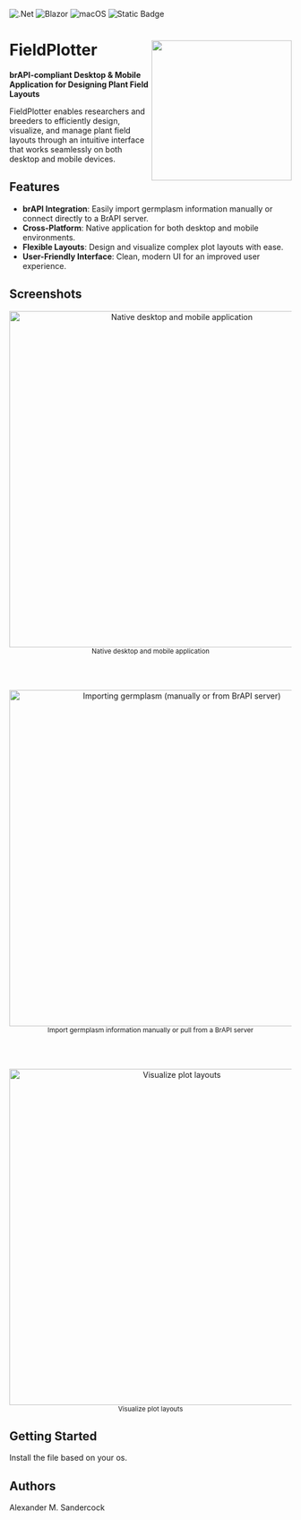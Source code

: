 ![.Net](https://img.shields.io/badge/.NET-5C2D91?style=for-the-badge&logo=.net&logoColor=white)
![Blazor](https://img.shields.io/badge/blazor-%235C2D91.svg?style=for-the-badge&logo=blazor&logoColor=white)
![macOS](https://img.shields.io/badge/mac%20os-000000?style=for-the-badge&logo=macos&logoColor=F0F0F0)
![Static Badge](https://img.shields.io/badge/Development%20Status-Active-brightgreen?style=flat-square)


# FieldPlotter <img src="https://github.com/user-attachments/assets/27de4981-52f3-476b-b704-b69029a48d5e" align="right" width="250"/>

**brAPI-compliant Desktop & Mobile Application for Designing Plant Field Layouts**




FieldPlotter enables researchers and breeders to efficiently design, visualize, and manage plant field layouts through an intuitive interface that works seamlessly on both desktop and mobile devices.





    

## Features

- **brAPI Integration**: Easily import germplasm information manually or connect directly to a BrAPI server.
- **Cross-Platform**: Native application for both desktop and mobile environments.
- **Flexible Layouts**: Design and visualize complex plot layouts with ease.
- **User-Friendly Interface**: Clean, modern UI for an improved user experience.


## Screenshots

<div align="center">

<img src="https://github.com/user-attachments/assets/f55de6ce-ea19-438b-bded-cb1915e05cbb" width="600" alt="Native desktop and mobile application"><br>
<sub>Native desktop and mobile application</sub>

<br><br>

<img src="https://github.com/user-attachments/assets/749e40a7-feae-4897-8d0b-8c110676adbb" width="600" alt="Importing germplasm (manually or from BrAPI server)"><br>
<sub>Import germplasm information manually or pull from a BrAPI server</sub>

<br><br>

<img src="https://github.com/user-attachments/assets/7d5c9f3f-b302-4ec8-bb13-60ec3bf5771c" width="600" alt="Visualize plot layouts"><br>
<sub>Visualize plot layouts</sub>

</div>


## Getting Started

Install the file based on your os.

## Authors
Alexander M. Sandercock
